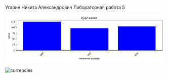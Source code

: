 Угарин Никита Александрович 
Лабораторная работа 5

![Currency Chart](currencies.jpg)

![currencies](https://github.com/user-attachments/assets/9c215259-e070-4839-9cd7-8f6024d7961b)
